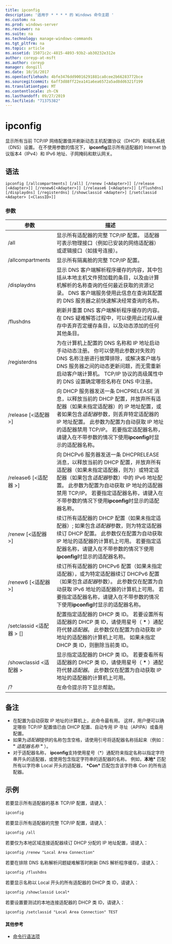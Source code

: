 ```yaml
---
title: ipconfig
description: '适用于 * * * * 的 Windows 命令主题 '
ms.custom: na
ms.prod: windows-server
ms.reviewer: na
ms.suite: na
ms.technology: manage-windows-commands
ms.tgt_pltfrm: na
ms.topic: article
ms.assetid: 15071c2c-4815-4893-93b2-ab30232e312e
author: coreyp-at-msft
ms.author: coreyp
manager: dongill
ms.date: 10/16/2017
ms.openlocfilehash: 4bfe3476dd90016291881ca8cee2b66283772bce
ms.sourcegitcommit: 6aff3d88ff22ea141a6ea6572a5ad8dd6321f199
ms.translationtype: MT
ms.contentlocale: zh-CN
ms.lasthandoff: 09/27/2019
ms.locfileid: "71375382"
---
```

# <a name="ipconfig"></a>ipconfig



显示所有当前 TCP/IP 网络配置值并刷新动态主机配置协议（DHCP）和域名系统（DNS）设置。 在不使用参数的情况下， **ipconfig**显示所有适配器的 Internet 协议版本4（IPv4）和 IPv6 地址、子网掩码和默认网关。

## <a name="syntax"></a>语法

```
ipconfig [/allcompartments] [/all] [/renew [<Adapter>]] [/release [<Adapter>]] [/renew6[<Adapter>]] [/release6 [<Adapter>]] [/flushdns] [/displaydns] [/registerdns] [/showclassid <Adapter>] [/setclassid <Adapter> [<ClassID>]]
```

### <a name="parameters"></a>参数

|参数|描述|
|---------|-----------|
|/all|显示所有适配器的完整 TCP/IP 配置。 适配器可表示物理接口（例如已安装的网络适配器）或逻辑接口（如拨号连接）。|
|/allcompartments|显示所有隔离舱的完整 TCP/IP 配置。|
|/displaydns|显示 DNS 客户端解析程序缓存的内容，其中包括从本地主机文件预加载的条目，以及由计算机解析的名称查询的任何最近获取的资源记录。 DNS 客户端服务使用此信息在查询其配置的 DNS 服务器之前快速解决经常查询的名称。|
|/flushdns|刷新并重置 DNS 客户端解析程序缓存的内容。 在 DNS 疑难解答过程中，可以使用此过程从缓存中丢弃否定缓存条目，以及动态添加的任何其他条目。|
|/registerdns|为在计算机上配置的 DNS 名称和 IP 地址启动手动动态注册。 你可以使用此参数对失败的 DNS 名称注册进行故障排除，或解决客户端与 DNS 服务器之间的动态更新问题，而无需重新启动客户端计算机。 TCP/IP 协议的高级属性中的 DNS 设置确定哪些名称在 DNS 中注册。|
|/release [\<适配器 >]|向 DHCP 服务器发送一条 DHCPRELEASE 消息，以释放当前的 DHCP 配置，并放弃所有适配器（如果未指定适配器）的 IP 地址配置，或者如果包含*适配器*参数，则丢弃特定适配器的 IP 地址配置。 此参数为配置为自动获取 IP 地址的适配器禁用 TCP/IP。 若要指定适配器名称，请键入在不带参数的情况下使用**ipconfig**时显示的适配器名称。|
|/release6 [\<适配器 >]|向 DHCPv6 服务器发送一条 DHCPRELEASE 消息，以释放当前的 DHCP 配置，并放弃所有适配器（如果未指定适配器，则为）或特定适配器（如果包含*适配器*参数）中的 IPv6 地址配置。 此参数为配置为自动获取 IP 地址的适配器禁用 TCP/IP。 若要指定适配器名称，请键入在不带参数的情况下使用**ipconfig**时显示的适配器名称。|
|/renew [\<适配器 >]|续订所有适配器的 DHCP 配置（如果未指定适配器）; 如果包含*适配器*参数，则为特定适配器续订 DHCP 配置。 此参数仅在配置为自动获取 IP 地址的适配器的计算机上可用。 若要指定适配器名称，请键入在不带参数的情况下使用**ipconfig**时显示的适配器名称。|
|/renew6 [\<适配器 >]|续订所有适配器的 DHCPv6 配置（如果未指定适配器），或为特定适配器续订 DHCPv6 配置（如果包含*适配器*参数）。 此参数仅在配置为自动获取 IPv6 地址的适配器的计算机上可用。 若要指定适配器名称，请键入在不带参数的情况下使用**ipconfig**时显示的适配器名称。|
|/setclassid \<适配器 > [<ClassID>]|配置指定适配器的 DHCP 类 ID。 若要设置所有适配器的 DHCP 类 ID，请使用星号（ **&#42;** ）通配符代替*适配器*。 此参数仅在配置为自动获取 IP 地址的适配器的计算机上可用。 如果未指定 DHCP 类 ID，则删除当前类 ID。|
|/showclassid \<适配器 >|显示指定适配器的 DHCP 类 ID。 若要查看所有适配器的 DHCP 类 ID，请使用星号（ **&#42;** ）通配符代替*适配器*。 此参数仅在配置为自动获取 IP 地址的适配器的计算机上可用。|
|/?|在命令提示符下显示帮助。|

## <a name="remarks"></a>备注

- 在配置为自动获取 IP 地址的计算机上，此命令最有用。 这样，用户便可以确定哪些 TCP/IP 配置值已由 DHCP 配置、自动专用 IP 寻址（APIPA）或备用配置。
- 如果为*适配器*提供的名称包含空格，请使用引号将适配器名称括起来（例如： **"** <em>适配器名称</em> **"** ）。
- 对于适配器名称， **ipconfig**支持使用星号（\*）通配符来指定名称以指定字符串开头的适配器，或使用包含指定字符串的适配器的名称。 例如，**本地\*** 匹配所有以字符串 Local 开头的适配器， **\*Con\*** 匹配包含该字符串 Con 的所有适配器。

## <a name="examples"></a>示例

若要显示所有适配器的基本 TCP/IP 配置，请键入：
```
ipconfig
```
若要显示所有适配器的完整 TCP/IP 配置，请键入：
```
ipconfig /all
```
若要仅为本地区域连接适配器续订 DHCP 分配的 IP 地址配置，请键入：
```
ipconfig /renew "Local Area Connection"
```
若要在排除 DNS 名称解析问题疑难解答时刷新 DNS 解析程序缓存，请键入：
```
ipconfig /flushdns
```
若要显示名称以 Local 开头的所有适配器的 DHCP 类 ID，请键入：
```
ipconfig /showclassid Local*
```
若要设置要测试的本地连接适配器的 DHCP 类 ID，请键入：
```
ipconfig /setclassid "Local Area Connection" TEST
```

#### <a name="additional-references"></a>其他参考

-   [命令行语法项](command-line-syntax-key.md)
